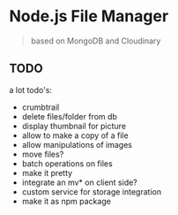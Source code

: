 Node.js File Manager
=====

> based on MongoDB and Cloudinary

####  #

TODO
--------

a lot todo's:
- crumbtrail
- delete files/folder from db
- display thumbnail for picture
- allow to make a copy of a file
- allow manipulations of images
- move files?
- batch operations on files
- make it pretty
- integrate an mv* on client side?
- custom service for storage integration
- make it as npm package


